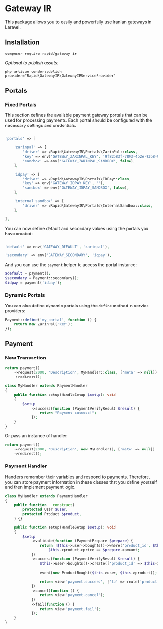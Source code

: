 # Gateway IR

This package allows you to easily and powerfully use Iranian gateways in Laravel.

## Installation

```shell
composer require rapid/gateway-ir
```

_Optional to publish assets:_

```shell
php artisan vendor:publish --provider="Rapid\GatewayIR\GatewayIRServiceProvider"
```

## Portals

### Fixed Portals

This section defines the available payment gateway portals that can be used for
processing payments. Each portal should be configured with the necessary
settings and credentials.

```php

'portals' => [

    'zarinpal' => [
        'driver' => \Rapid\GatewayIR\Portals\ZarinPal::class,
        'key' => env('GATEWAY_ZARINPAL_KEY', '9f82b83f-7893-4b2e-93b8-9a096ceb3428'),
        'sandbox' => env('GATEWAY_ZARINPAL_SANDBOX', false),
    ],

    'idpay' => [
        'driver' => \Rapid\GatewayIR\Portals\IDPay::class,
        'key' => env('GATEWAY_IDPAY_KEY', ''),
        'sandbox' => env('GATEWAY_IDPAY_SANDBOX', false),
    ],

    'internal_sandbox' => [
        'driver' => \Rapid\GatewayIR\Portals\InternalSandbox::class,
    ],

],

```

You can now define default and secondary values using the portals you have created:

```php

'default' => env('GATEWAY_DEFAULT', 'zarinpal'),

'secondary' => env('GATEWAY_SECONDARY', 'idpay'),

```

And you can use the `payment` helper to access the portal instance:

```php
$default = payment();
$secondary = Payment::secondary();
$idpay = payment('idpay');
```

### Dynamic Portals

You can also define dynamic portals using the `define` method in service providers:

```php
Payment::define('my_portal', function () {
    return new ZarinPal('key');
});
```

## Payment

### New Transaction

```php
return payment()
    ->request(2000, 'Description', MyHandler::class, ['meta' => null])
    ->redirect();
```

```php
class MyHandler extends PaymentHandler
{
    public function setup(HandleSetup $setup): void
    {
        $setup
            ->success(function (PaymentVerifyResult $result) {
                return "Payment success!";
            });
    }
}
```

Or pass an instance of handler:

```php
return payment()
    ->request(2000, 'Description', new MyHandler(), ['meta' => null])
    ->redirect();
```

### Payment Handler

Handlers remember their variables and respond to payments.
Therefore, you can store payment information in these classes that you define
yourself and then implement payment logic.

```php
class MyHandler extends PaymentHandler
{
    public function __construct(
        protected User $user,
        protected Product $product,
    ) {}

    public function setup(HandleSetup $setup): void
    {
        $setup
            ->validate(function (PaymentPrepare $prepare) {
                return !$this->user->boughts()->where('product_id', $this->product->id)->exists() &&
                    $this->product->price == $prepare->amount;
            })
            ->success(function (PaymentVerifyResult $result) {
                $this->user->boughts()->create(['product_id' => $this->product->id]);
                
                event(new ProductBought($this->user, $this->product));
                
                return view('payment.success', ['to' => route('product.show', $this->product)]);
            })
            ->cancel(function () {
                return view('payment.cancel');
            })
            ->fail(function () {
                return view('payment.fail');
            });
    }
}
```
